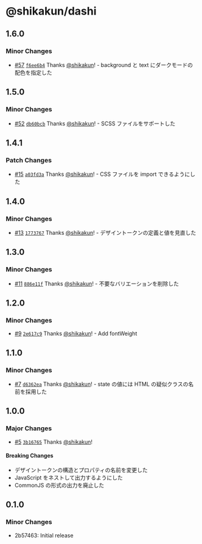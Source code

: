 # @shikakun/dashi

## 1.6.0

### Minor Changes

- [#57](https://github.com/shikakun/oden/pull/57) [`f6ee6b4`](https://github.com/shikakun/oden/commit/f6ee6b4c0eba04db5f41465827e3ef8a27c1ee43) Thanks [@shikakun](https://github.com/shikakun)! - background と text にダークモードの配色を指定した

## 1.5.0

### Minor Changes

- [#52](https://github.com/shikakun/oden/pull/52) [`db60bcb`](https://github.com/shikakun/oden/commit/db60bcbdefac508236c23dc7e2794d921dd5c495) Thanks [@shikakun](https://github.com/shikakun)! - SCSS ファイルをサポートした

## 1.4.1

### Patch Changes

- [#15](https://github.com/shikakun/dashi/pull/15) [`a03fd3a`](https://github.com/shikakun/dashi/commit/a03fd3a03d4c7aa0dd3fe51da4e2ed669af76f36) Thanks [@shikakun](https://github.com/shikakun)! - CSS ファイルを import できるようにした

## 1.4.0

### Minor Changes

- [#13](https://github.com/shikakun/dashi/pull/13) [`1773767`](https://github.com/shikakun/dashi/commit/1773767fed839d751645ada2095b02a0cec9afbf) Thanks [@shikakun](https://github.com/shikakun)! - デザイントークンの定義と値を見直した

## 1.3.0

### Minor Changes

- [#11](https://github.com/shikakun/dashi/pull/11) [`886e11f`](https://github.com/shikakun/dashi/commit/886e11f66335432cc180b442e76af1f344be23b9) Thanks [@shikakun](https://github.com/shikakun)! - 不要なバリエーションを削除した

## 1.2.0

### Minor Changes

- [#9](https://github.com/shikakun/dashi/pull/9) [`2e617c9`](https://github.com/shikakun/dashi/commit/2e617c904a1f1607a2f0cdfc480f732492250acd) Thanks [@shikakun](https://github.com/shikakun)! - Add fontWeight

## 1.1.0

### Minor Changes

- [#7](https://github.com/shikakun/dashi/pull/7) [`d6362ea`](https://github.com/shikakun/dashi/commit/d6362ea1c9d18c6a13f30b9cfb44e4a28bf7dac1) Thanks [@shikakun](https://github.com/shikakun)! - state の値には HTML の疑似クラスの名前を採用した

## 1.0.0

### Major Changes

- [#5](https://github.com/shikakun/dashi/pull/5) [`3b16765`](https://github.com/shikakun/dashi/commit/3b16765a13990c6b0c7cbd73d1b236f078a6d68b) Thanks [@shikakun](https://github.com/shikakun)!

#### Breaking Changes

- デザイントークンの構造とプロパティの名前を変更した
- JavaScript をネストして出力するようにした
- CommonJS の形式の出力を廃止した

## 0.1.0

### Minor Changes

- 2b57463: Initial release
